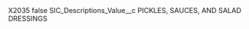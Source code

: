 <?xml version="1.0" encoding="UTF-8"?>
<CustomMetadata xmlns="http://soap.sforce.com/2006/04/metadata" xmlns:xsi="http://www.w3.org/2001/XMLSchema-instance" xmlns:xsd="http://www.w3.org/2001/XMLSchema">
    <label>X2035</label>
    <protected>false</protected>
    <values>
        <field>SIC_Descriptions_Value__c</field>
        <value xsi:type="xsd:string">PICKLES, SAUCES, AND SALAD DRESSINGS</value>
    </values>
</CustomMetadata>
